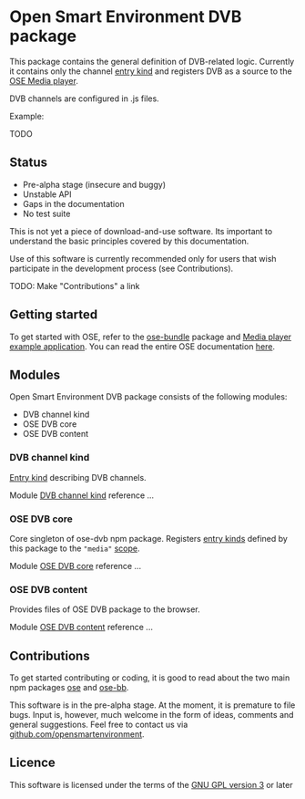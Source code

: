# Open Smart Environment DVB package

This package contains the general definition of DVB-related logic.
Currently it contains only the channel [entry kind](http://opensmartenvironment.github.io/doc/classes/ose.lib.kind.html) and registers
DVB as a source to the [OSE Media player](http://opensmartenvironment.github.io/doc/modules/media.html).

DVB channels are configured in .js files.

Example:

TODO

## Status
- Pre-alpha stage (insecure and buggy)
- Unstable API
- Gaps in the documentation
- No test suite

This is not yet a piece of download-and-use software. Its important
to understand the basic principles covered by this documentation.

Use of this software is currently recommended only for users that
wish participate in the development process (see Contributions).

TODO: Make "Contributions" a link

## Getting started
To get started with OSE, refer to the [ose-bundle](http://opensmartenvironment.github.io/doc/modules/bundle.html) package and
[Media player example application](http://opensmartenvironment.github.io/doc/modules/bundle.media.html). You can read the entire OSE
documentation [here]( http://opensmartenvironment.github.io/doc).

## Modules
Open Smart Environment DVB package consists of the following modules:
- DVB channel kind
- OSE DVB core
- OSE DVB content

### DVB channel kind
[Entry kind](http://opensmartenvironment.github.io/doc/classes/ose.lib.kind.html) describing DVB channels.

Module [DVB channel kind](http://opensmartenvironment.github.io/doc/classes/dvb.lib.channel.html) reference ... 

### OSE DVB core
Core singleton of ose-dvb npm package. Registers [entry kinds](http://opensmartenvironment.github.io/doc/classes/ose.lib.kind.html)
defined by this package to the `"media"` [scope](http://opensmartenvironment.github.io/doc/classes/ose.lib.scope.html).

Module [OSE DVB core](http://opensmartenvironment.github.io/doc/classes/dvb.lib.html) reference ... 

### OSE DVB content
Provides files of OSE DVB package to the browser.

Module [OSE DVB content](http://opensmartenvironment.github.io/doc/classes/dvb.content.html) reference ... 

## Contributions
To get started contributing or coding, it is good to read about the
two main npm packages [ose](http://opensmartenvironment.github.io/doc/modules/ose.html) and [ose-bb](http://opensmartenvironment.github.io/doc/modules/bb.html).

This software is in the pre-alpha stage. At the moment, it is
premature to file bugs. Input is, however, much welcome in the form
of ideas, comments and general suggestions.  Feel free to contact
us via
[github.com/opensmartenvironment](https://github.com/opensmartenvironment).

## Licence
This software is licensed under the terms of the [GNU GPL version
3](../LICENCE) or later
